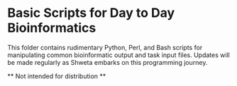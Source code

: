 # Basic Scripts for Day to Day Bioinformatics 

This folder contains rudimentary Python, Perl, and Bash scripts for manipulating common bioinformatic output and task input files. Updates will be made regularly as Shweta embarks on this programming journey. 

** Not intended for distribution **


